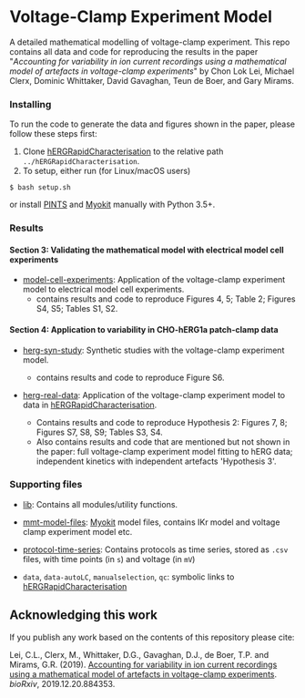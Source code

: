 # Voltage-Clamp Experiment Model

A detailed mathematical modelling of voltage-clamp experiment.
This repo contains all data and code for reproducing the results in the paper "*Accounting for variability in ion current recordings using a mathematical model of artefacts in voltage-clamp experiments*" by Chon Lok Lei, Michael Clerx, Dominic Whittaker, David Gavaghan, Teun de Boer, and Gary Mirams.


### Installing

To run the code to generate the data and figures shown in the paper, please follow these steps first:

1. Clone [hERGRapidCharacterisation](https://github.com/CardiacModelling/hERGRapidCharacterisation) to the relative path `../hERGRapidCharacterisation`.
2. To setup, either run (for Linux/macOS users)
```console
$ bash setup.sh
```
or
install [PINTS](https://github.com/pints-team/pints) and [Myokit](http://myokit.org) manually with Python 3.5+.


### Results

#### Section 3: Validating the mathematical model with electrical model cell experiments

- [model-cell-experiments](./model-cell-experiments): Application of the voltage-clamp experiment model to electrical model cell experiments.
  - contains results and code to reproduce Figures 4, 5; Table 2; Figures S4, S5; Tables S1, S2.

#### Section 4: Application to variability in CHO-hERG1a patch-clamp data

- [herg-syn-study](./herg-syn-study): Synthetic studies with the voltage-clamp experiment model.
  - contains results and code to reproduce Figure S6.

- [herg-real-data](./herg-real-data): Application of the voltage-clamp experiment model to data in [hERGRapidCharacterisation](https://github.com/CardiacModelling/hERGRapidCharacterisation).

  - Contains results and code to reproduce Hypothesis 2: Figures 7, 8; Figures S7, S8, S9; Tables S3, S4.
  - Also contains results and code that are mentioned but not shown in the paper: full voltage-clamp experiment model fitting to hERG data; independent kinetics with independent artefacts 'Hypothesis 3'.

### Supporting files

- [lib](./lib): Contains all modules/utility functions.

- [mmt-model-files](./mmt-model-files): [Myokit](http://myokit.org/) model files, contains IKr model and voltage clamp experiment model etc.

- [protocol-time-series](./protocol-time-series): Contains protocols as time series, stored as `.csv` files, with time points (in `s`) and voltage (in `mV`)

- `data`, `data-autoLC`, `manualselection`, `qc`: symbolic links to [hERGRapidCharacterisation](https://github.com/CardiacModelling/hERGRapidCharacterisation)


## Acknowledging this work

If you publish any work based on the contents of this repository please cite:

Lei, C.L., Clerx, M., Whittaker, D.G., Gavaghan, D.J., de Boer, T.P. and Mirams, G.R.
(2019).
[Accounting for variability in ion current recordings using a mathematical model of artefacts in voltage-clamp experiments](https://doi.org/10.1101/2019.12.20.884353).
_bioRxiv_, 2019.12.20.884353.
